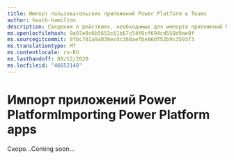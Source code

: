 ```yaml
---
title: Импорт пользовательских приложений Power Platform в Teams
author: heath-hamilton
description: Сведения о действиях, необходимых для импорта приложений Microsoft, созданных без решений без кода или с небольшим кодом, таких как приложения Power.
ms.openlocfilehash: 9a97e0c6b5653c61b67c54f0cf694cd558d9ae0f
ms.sourcegitcommit: 9fbc701a9a039ecdc360aefbe86df52b9c3593f3
ms.translationtype: MT
ms.contentlocale: ru-RU
ms.lasthandoff: 08/12/2020
ms.locfileid: "46652148"
---
```

# <a name="importing-power-platform-apps"></a><span data-ttu-id="00809-103">Импорт приложений Power Platform</span><span class="sxs-lookup"><span data-stu-id="00809-103">Importing Power Platform apps</span></span>

<span data-ttu-id="00809-104">Скоро...</span><span class="sxs-lookup"><span data-stu-id="00809-104">Coming soon...</span></span>
